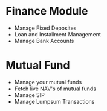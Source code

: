 # Finance Module
  - Manage Fixed Deposites
  - Loan and Installment Management
  - Manage Bank Accounts

# Mutual Fund
  - Manage your mutual funds
  - Fetch live NAV's of mutual funds
  - Manage SIP
  - Manage Lumpsum Transactions
